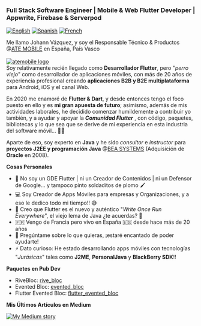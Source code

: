 ### Full Stack Software Engineer | Mobile & Web Flutter Developer | Appwrite, Firebase & Serverpod

[![English](https://img.shields.io/badge/Language-English-blueviolet?style=for-the-badge)](README.md)
[![Spanish](https://img.shields.io/badge/Language-Spanish-blueviolet?style=for-the-badge)](README-es.md)
[![French](https://img.shields.io/badge/Language-French-blueviolet?style=for-the-badge)](README-fr.md)

Me llamo Johann Vázquez, y soy el Responsable Técnico & Productos @[ATE MOBILE][atemobile_link] en España, País Vasco
<br><br>
[![atemobile logo](https://www.ategrupo.com/wp-content/uploads/2021/09/ate_mobile-500x150.jpg)][atemobile_link]
<br>
Soy relativamente recién llegado como **Desarrollador Flutter**, pero "*perro viejo*" como desarrollador de aplicaciones móviles, con más de 20 años de experiencia profesional creando **aplicaciones B2B y B2E multiplataforma** para Android, iOS y el canal Web.

En 2020 me enamoré de **Flutter & Dart**, y desde entonces tengo el foco puesto en ello y es __mi gran apuesta de futuro__; asimismo, además de mis actividades laborales, he decidido comenzar humildemente a contribuir yo también, y a ayudar y apoyar la _**Comunidad Flutter**_ , con código, paquetes, bibliotecas y lo que sea que se derive de mi experiencia en esta industria del software móvil... 💙🚀

Aparte de eso, soy experto en **Java** y he sido _consultor_ e _instructor_ para **proyectos J2EE y programación Java** @[BEA SYSTEMS](https://en.wikipedia.org/wiki/BEA_Systems) (Adquisición de **Oracle** en 2008).

**Cosas Personales**

- 🛑 No soy un GDE Flutter | ni un Creador de Contenidos | ni un Defensor de Google... y tampoco pinto soldaditos de plomo 🖌
- 💻 Soy Creador de Apps Móviles para empresas y Organizaciones, y a eso le dedico todo mi tiempo!! 😅
- 💙 Creo que Flutter es el nuevo y auténtico "*Write Once Run Everywhere*", el viejo lema de Java ¿te acuerdas? 🤔
- 🇫🇷 Vengo de Francia pero vivo en España 🇪🇸 desde hace más de 20 años
- 💬 Pregúntame sobre lo que quieras, ¡estaré encantado de poder ayudarte!
- ⚡ Dato curioso: He estado desarrollando apps móviles con tecnologías "*Jurásicas*" tales como **J2ME**, **PersonalJava** y **BlackBerry SDK**!!

**Paquetes en Pub Dev** 

- RiveBloc: [rive_bloc](https://pub.dev/packages/rive_bloc)
- Evented Bloc: [evented_bloc](https://pub.dev/packages/evented_bloc)
- Flutter Evented Bloc: [flutter_evented_bloc](https://pub.dev/packages/flutter_evented_bloc)

**Mis Últimos Artículos en Medium**

[![My Medium story](https://medium-snippet-dc633c4f39a0.herokuapp.com/api/article.svg?username=@jovazcode&index=0&source=medium)](#)


[atemobile_link]: https://mobile.ategrupo.com
